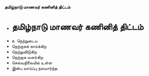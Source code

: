 **தமிழ்நாடு மாணவர் கணினித் திட்டம்**
- # தமிழ்நாடு மாணவர் கணினித் திட்டம்
- a. நெற்றுடைய
- நெற்றாகக் காய்க்கிற
- நெற்றுவிடுகிற
- நெற்றாக வளர்கிற
- செல்வநிலையில் உள்ள
- இன்ப வாய்ப்பு நலமார்ந்த.

